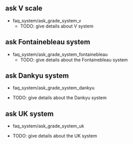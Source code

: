 ## ask V scale
* faq_system/ask_grade_system_v
  - TODO: give details about V system

## ask Fontainebleau system
* faq_system/ask_grade_system_fontainebleau
  - TODO: give details about the Fontainebleau system

## ask Dankyu system
* faq_system/ask_grade_system_dankyu
 - TODO: give details about the Dankyu system

## ask UK system
* faq_system/ask_grade_system_uk
 - TODO: give details about the UK system
